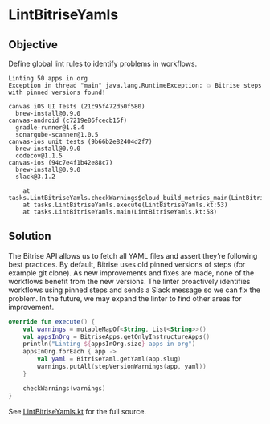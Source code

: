 # LintBitriseYamls

## Objective

Define global lint rules to identify problems in workflows.

```
Linting 50 apps in org
Exception in thread "main" java.lang.RuntimeException: 💥 Bitrise steps with pinned versions found!

canvas iOS UI Tests (21c95f472d50f580)
  brew-install@0.9.0
canvas-android (c7219e86fcecb15f)
  gradle-runner@1.8.4
  sonarqube-scanner@1.0.5
canvas-ios unit tests (9b66b2e82404d2f7)
  brew-install@0.9.0
  codecov@1.1.5
canvas-ios (94c7e4f1b42e88c7)
  brew-install@0.9.0
  slack@3.1.2

	at tasks.LintBitriseYamls.checkWarnings$cloud_build_metrics_main(LintBitriseYamls.kt:38)
	at tasks.LintBitriseYamls.execute(LintBitriseYamls.kt:53)
	at tasks.LintBitriseYamls.main(LintBitriseYamls.kt:58)

```

## Solution

The Bitrise API allows us to fetch all YAML files and assert they’re following best practices. 
By default, Bitrise uses old pinned versions of steps (for example git clone).
As new improvements and fixes are made, none of the workflows benefit from the new versions. 
The linter proactively identifies workflows using pinned steps and sends a Slack message so we can fix the problem.
In the future, we may expand the linter to find other areas for improvement.

```kotlin
override fun execute() {
    val warnings = mutableMapOf<String, List<String>>()
    val appsInOrg = BitriseApps.getOnlyInstructureApps()
    println("Linting ${appsInOrg.size} apps in org")
    appsInOrg.forEach { app ->
        val yaml = BitriseYaml.getYaml(app.slug)
        warnings.putAll(stepVersionWarnings(app, yaml))
    }

    checkWarnings(warnings)
}
```

See [LintBitriseYamls.kt][1] for the full source.

[1]: https://github.com/instructure/canvas-android/blob/f455db88520d37be007af2f7b9e36d17e45182f5/automation/cloud_build_metrics/src/main/kotlin/tasks/LintBitriseYamls.kt
